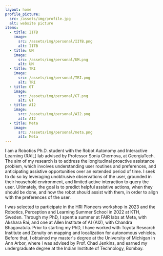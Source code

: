 ```yaml
---
layout: home
profile_picture:
  src: /assets/img/profile.jpg
  alt: website picture
items:
  - title: IITB
    image:
      src: /assets/img/personal/IITB.png
      alt: IITB
  - title: UM
    image:
      src: /assets/img/personal/UM.png
      alt: UM
  - title: TRI
    image:
      src: /assets/img/personal/TRI.png
      alt: TRI
  - title: GT
    image:
      src: /assets/img/personal/GT.png
      alt: GT
  - title: AI2
    image:
      src: /assets/img/personal/AI2.png
      alt: AI2
  - title: Meta
    image:
      src: /assets/img/personal/meta.png
      alt: Meta
---
```


<p>
  I am a Robotics Ph.D. student with the Robot Autonomy and Interactive Learning (RAIL) lab advised by Professor Sonia Chernova, at GeorgiaTech. The aim of my research is to address the longitudinal proactive assistance problem, which involves understanding user routines and preferences, and anticipating assistive opportunities over an extended period of time. I seek to do so by leveraging unobtrusive observations of the user, grounded in their household environment, and limited active interaction to query the user. Ultimately, the goal is to predict helpful assistive actions, when they should be done, and how the robot should assist with them, in order to align with the preferences of the user.
</p>
<p>
I was selected to participate in the HRI Pioneers workshop in 2023 and the Robotics, Perception and Learning Summer School in 2022 at KTH, Sweden. Through my PhD, I spent a summer at FAIR labs at Meta, with Akshara Rai, and one at Allen Institute of AI (AI2), with Chandra Bhagavatula. Prior to starting my PhD, I have worked with Toyota Research Institute and Zenuity on mapping and localization for autonomous vehicles. Before that, I obtained my master's degree at the University of Michigan in Ann Arbor, where I was advised by Prof. Chad Jenkins, and earned my undergraduate degree at the Indian Institute of Technology, Bombay.
</p>
